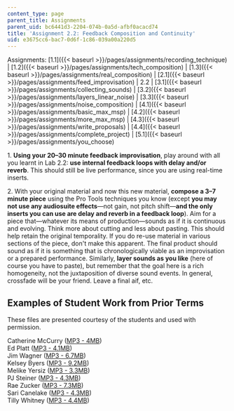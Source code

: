 ```yaml
---
content_type: page
parent_title: Assignments
parent_uid: bc6441d3-2204-074b-0a5d-afbf0acacd74
title: 'Assignment 2.2: Feedback Composition and Continuity'
uid: e3675cc6-bac7-0d6f-1c86-039a00a220d5
---
```


  

Assignments: [1.1]({{< baseurl >}}/pages/assignments/recording_technique) | [1.2]({{< baseurl >}}/pages/assignments/tech_composition) | [1.3]({{< baseurl >}}/pages/assignments/real_composition) | [2.1]({{< baseurl >}}/pages/assignments/feed_improvisation) | 2.2 | [3.1]({{< baseurl >}}/pages/assignments/collecting_sounds) | [3.2]({{< baseurl >}}/pages/assignments/layers_linear_noise) | [3.3]({{< baseurl >}}/pages/assignments/noise_composition) | [4.1]({{< baseurl >}}/pages/assignments/basic_max_msp) | [4.2]({{< baseurl >}}/pages/assignments/more_max_msp) | [4.3]({{< baseurl >}}/pages/assignments/write_proposals) | [4.4]({{< baseurl >}}/pages/assignments/complete_project) | [5.1]({{< baseurl >}}/pages/assignments/you_choose)

  

1\. **Using your 20–30 minute feedback improvisation**, play around with all you learnt in Lab 2.2: **use internal feedback loops with delay and/or reverb**. This should still be live performance, since you are using real-time inserts.

2\. With your original material and now this new material, **compose a 3–7 minute piece** using the Pro Tools techniques you know (except **you may not use any audiosuite effects**—not gain, not pitch shift—**and the only inserts you can use are delay and reverb in a feedback loop**). Aim for a piece that—whatever its means of production—sounds as if it is continuous and evolving. Think more about cutting and less about pasting. This should help retain the original temporality. If you do re-use material in various sections of the piece, don't make this apparent. The final product should sound as if it is something that is chronologically viable as an improvisation or a prepared performance. Similarly, **layer sounds as you like** (here of course you have to paste), but remember that the goal here is a rich homogeneity, not the juxtaposition of diverse sound events. In general, crossfade will be your friend. Leave a final aif, etc.

Examples of Student Work from Prior Terms
-----------------------------------------

These files are presented courtesy of the students and used with permission.

Catherine McCurry ([MP3 - 4MB](/ans7870/21m/21m.361/s08/assignments/2.2/catherine-2.2.mp3))  
Ed Platt ([MP3 - 4.1MB](/ans7870/21m/21m.361/s08/assignments/2.2/ed-2.2.mp3))  
Jim Wagner ([MP3 - 6.7MB](/ans7870/21m/21m.361/s08/assignments/2.2/jim-2.2.mp3))  
Kelsey Byers ([MP3 - 9.2MB](/ans7870/21m/21m.361/s08/assignments/2.2/kelsey-2.2.mp3))  
Melike Yersiz ([MP3 - 3.3MB](/ans7870/21m/21m.361/s08/assignments/2.2/melike-2.2.mp3))  
PJ Steiner ([MP3 - 4.3MB](/ans7870/21m/21m.361/s08/assignments/2.2/pj-2.2.mp3))  
Rae Zucker ([MP3 - 7.3MB](/ans7870/21m/21m.361/s08/assignments/2.2/rae-2.2.mp3))  
Sari Canelake ([MP3 - 4.3MB](/ans7870/21m/21m.361/s08/assignments/2.2/sari-2.2.mp3))  
Tilly Whitney ([MP3 - 4.4MB](/ans7870/21m/21m.361/s08/assignments/2.2/tilly-2.2.mp3))